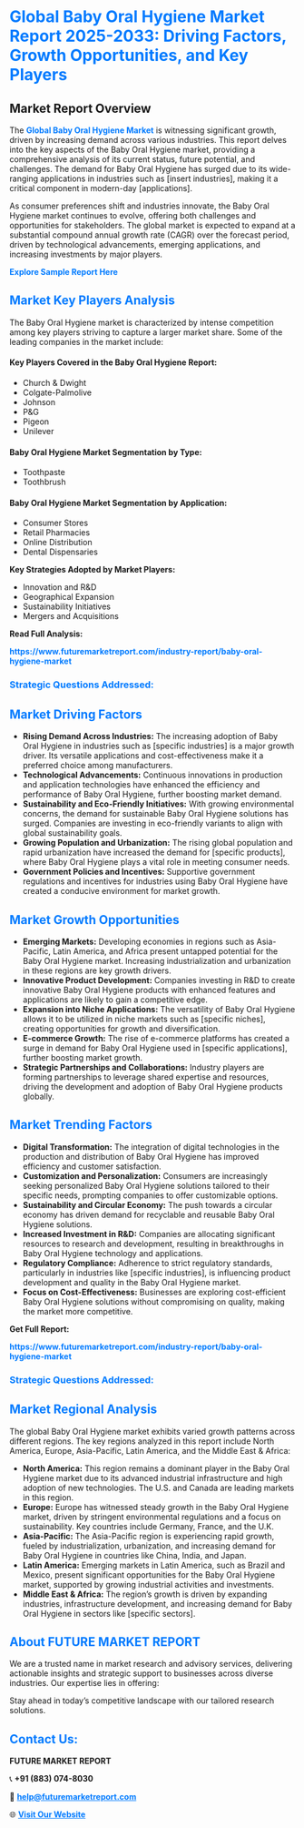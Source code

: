 <h1 style="color: #007BFF;">Global Baby Oral Hygiene Market Report 2025-2033: Driving Factors, Growth Opportunities, and Key Players</h1>

<section id="overview">
<h2>Market Report Overview</h2>
<p>The <a href="https://www.futuremarketreport.com/industry-report/baby-oral-hygiene-market" style="color: #007BFF; text-decoration: none;"><strong>Global Baby Oral Hygiene Market</strong></a> is witnessing significant growth, driven by increasing demand across various industries. This report delves into the key aspects of the Baby Oral Hygiene market, providing a comprehensive analysis of its current status, future potential, and challenges. The demand for Baby Oral Hygiene has surged due to its wide-ranging applications in industries such as [insert industries], making it a critical component in modern-day [applications].</p>
<p>As consumer preferences shift and industries innovate, the Baby Oral Hygiene market continues to evolve, offering both challenges and opportunities for stakeholders. The global market is expected to expand at a substantial compound annual growth rate (CAGR) over the forecast period, driven by technological advancements, emerging applications, and increasing investments by major players.</p>
</section>

<section id="overview">
<p><a href="https://www.futuremarketreport.com/request-sample/reportId=64242" style="color: #007BFF; text-decoration: none;"><strong>Explore Sample Report Here</strong></a></p>
</section>

<section id="key-players">
<h2 style="color: #007BFF;">Market Key Players Analysis</h2>
<p>The Baby Oral Hygiene market is characterized by intense competition among key players striving to capture a larger market share. Some of the leading companies in the market include:</p>
<h4>Key Players Covered in the Baby Oral Hygiene Report:</h4>
<ul><li>Church &amp; Dwight</li><li>Colgate-Palmolive</li><li>Johnson</li><li>P&amp;G</li><li>Pigeon</li><li>Unilever</li></ul>
<h4>Baby Oral Hygiene Market Segmentation by Type:</h4>
<ul><li>Toothpaste</li><li>Toothbrush</li></ul>

<h4>Baby Oral Hygiene Market Segmentation by Application:</h4>
<ul><li>Consumer Stores</li><li>Retail Pharmacies</li><li>Online Distribution</li><li>Dental Dispensaries</li></ul>
<p><strong>Key Strategies Adopted by Market Players:</strong></p>
<ul>
<li>Innovation and R&D</li>
<li>Geographical Expansion</li>
<li>Sustainability Initiatives</li>
<li>Mergers and Acquisitions</li>
</ul>
</section>

<section>
<p><strong>Read Full Analysis: </strong></p><a href="https://www.futuremarketreport.com/industry-report/baby-oral-hygiene-market" style="color: #007BFF; text-decoration: none;"><strong>https://www.futuremarketreport.com/industry-report/baby-oral-hygiene-market</strong></a>
<h3 style="color: #007BFF;">Strategic Questions Addressed:</h3>
</section>

<section id="driving-factors">
<h2 style="color: #007BFF;">Market Driving Factors</h2>
<ul>
<li><strong>Rising Demand Across Industries:</strong> The increasing adoption of Baby Oral Hygiene in industries such as [specific industries] is a major growth driver. Its versatile applications and cost-effectiveness make it a preferred choice among manufacturers.</li>
<li><strong>Technological Advancements:</strong> Continuous innovations in production and application technologies have enhanced the efficiency and performance of Baby Oral Hygiene, further boosting market demand.</li>
<li><strong>Sustainability and Eco-Friendly Initiatives:</strong> With growing environmental concerns, the demand for sustainable Baby Oral Hygiene solutions has surged. Companies are investing in eco-friendly variants to align with global sustainability goals.</li>
<li><strong>Growing Population and Urbanization:</strong> The rising global population and rapid urbanization have increased the demand for [specific products], where Baby Oral Hygiene plays a vital role in meeting consumer needs.</li>
<li><strong>Government Policies and Incentives:</strong> Supportive government regulations and incentives for industries using Baby Oral Hygiene have created a conducive environment for market growth.</li>
</ul>
</section>

<section id="growth-opportunities">
<h2 style="color: #007BFF;">Market Growth Opportunities</h2>
<ul>
<li><strong>Emerging Markets:</strong> Developing economies in regions such as Asia-Pacific, Latin America, and Africa present untapped potential for the Baby Oral Hygiene market. Increasing industrialization and urbanization in these regions are key growth drivers.</li>
<li><strong>Innovative Product Development:</strong> Companies investing in R&D to create innovative Baby Oral Hygiene products with enhanced features and applications are likely to gain a competitive edge.</li>
<li><strong>Expansion into Niche Applications:</strong> The versatility of Baby Oral Hygiene allows it to be utilized in niche markets such as [specific niches], creating opportunities for growth and diversification.</li>
<li><strong>E-commerce Growth:</strong> The rise of e-commerce platforms has created a surge in demand for Baby Oral Hygiene used in [specific applications], further boosting market growth.</li>
<li><strong>Strategic Partnerships and Collaborations:</strong> Industry players are forming partnerships to leverage shared expertise and resources, driving the development and adoption of Baby Oral Hygiene products globally.</li>
</ul>
</section>

<section id="trending-factors">
<h2 style="color: #007BFF;">Market Trending Factors</h2>
<ul>
<li><strong>Digital Transformation:</strong> The integration of digital technologies in the production and distribution of Baby Oral Hygiene has improved efficiency and customer satisfaction.</li>
<li><strong>Customization and Personalization:</strong> Consumers are increasingly seeking personalized Baby Oral Hygiene solutions tailored to their specific needs, prompting companies to offer customizable options.</li>
<li><strong>Sustainability and Circular Economy:</strong> The push towards a circular economy has driven demand for recyclable and reusable Baby Oral Hygiene solutions.</li>
<li><strong>Increased Investment in R&D:</strong> Companies are allocating significant resources to research and development, resulting in breakthroughs in Baby Oral Hygiene technology and applications.</li>
<li><strong>Regulatory Compliance:</strong> Adherence to strict regulatory standards, particularly in industries like [specific industries], is influencing product development and quality in the Baby Oral Hygiene market.</li>
<li><strong>Focus on Cost-Effectiveness:</strong> Businesses are exploring cost-efficient Baby Oral Hygiene solutions without compromising on quality, making the market more competitive.</li>
</ul>
</section>

<section>
<p><strong>Get Full Report: </strong></p><a href="https://www.futuremarketreport.com/industry-report/baby-oral-hygiene-market" style="color: #007BFF; text-decoration: none;"><strong>https://www.futuremarketreport.com/industry-report/baby-oral-hygiene-market</strong></a>
<h3 style="color: #007BFF;">Strategic Questions Addressed:</h3>
</section>


<section id="regional-analysis">
<h2 style="color: #007BFF;">Market Regional Analysis</h2>
<p>The global Baby Oral Hygiene market exhibits varied growth patterns across different regions. The key regions analyzed in this report include North America, Europe, Asia-Pacific, Latin America, and the Middle East & Africa:</p>
<ul>
<li><strong>North America:</strong> This region remains a dominant player in the Baby Oral Hygiene market due to its advanced industrial infrastructure and high adoption of new technologies. The U.S. and Canada are leading markets in this region.</li>
<li><strong>Europe:</strong> Europe has witnessed steady growth in the Baby Oral Hygiene market, driven by stringent environmental regulations and a focus on sustainability. Key countries include Germany, France, and the U.K.</li>
<li><strong>Asia-Pacific:</strong> The Asia-Pacific region is experiencing rapid growth, fueled by industrialization, urbanization, and increasing demand for Baby Oral Hygiene in countries like China, India, and Japan.</li>
<li><strong>Latin America:</strong> Emerging markets in Latin America, such as Brazil and Mexico, present significant opportunities for the Baby Oral Hygiene market, supported by growing industrial activities and investments.</li>
<li><strong>Middle East & Africa:</strong> The region’s growth is driven by expanding industries, infrastructure development, and increasing demand for Baby Oral Hygiene in sectors like [specific sectors].</li>
</ul>
</section>

<footer>
<h2 style="color: #007BFF;">About FUTURE MARKET REPORT</h2>
<p>We are a trusted name in market research and advisory services, delivering actionable insights and strategic support to businesses across diverse industries. Our expertise lies in offering:</p>

<p>Stay ahead in today’s competitive landscape with our tailored research solutions.</p>

<h2 style="color: #007BFF;">Contact Us:</h2>
<p><strong>FUTURE MARKET REPORT</strong></p>
<p>📞 <strong>+91 (883) 074-8030</strong></p>
<p>📧 <strong><a href="mailto:help@futuremarketreport.com" style="color: #007BFF;">help@futuremarketreport.com</a></strong></p>
<p>🌐 <strong><a href="https://www.futuremarketreport.com/" style="color: #007BFF;">Visit Our Website</a></strong></p>
</footer>